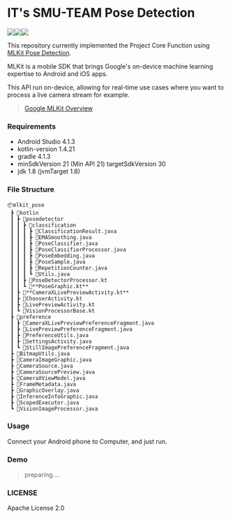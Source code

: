 # IT's SMU-TEAM Pose Detection

<img src="https://img.shields.io/badge/minSdk-21-green"><img src="https://img.shields.io/badge/jdk-1.8-red"><img src="https://img.shields.io/badge/Android-4.1.3-yellow">

This repository currently implemented the Project Core Function using [MLKit Pose Detection](https://developers.google.com/ml-kit/vision/pose-detection).

MLKit is a mobile SDK that brings Google's on-device machine learning expertise to Android and iOS apps.

This API run on-device, allowing for real-time use cases where you want to process a live camera stream for example.

> [Google MLKit Overview](https://developers.google.com/ml-kit/guides)



### Requirements

* Android Studio 4.1.3
* kotlin-version 1.4.21
* gradle 4.1.3
* minSdkVersion 21 (Min API 21)
  targetSdkVersion 30 
* jdk 1.8 (jvmTarget 1.8)

### File Structure

```
📦mlkit_pose
 ┣ 📂kotlin
 ┃ ┣ 📂posedetector
 ┃ ┃ ┣ 📂classification
 ┃ ┃ ┃ ┣ 📜ClassificationResult.java
 ┃ ┃ ┃ ┣ 📜EMASmoothing.java
 ┃ ┃ ┃ ┣ 📜PoseClassifier.java
 ┃ ┃ ┃ ┣ 📜PoseClassifierProcessor.java
 ┃ ┃ ┃ ┣ 📜PoseEmbedding.java
 ┃ ┃ ┃ ┣ 📜PoseSample.java
 ┃ ┃ ┃ ┣ 📜RepetitionCounter.java
 ┃ ┃ ┃ ┗ 📜Utils.java
 ┃ ┃ ┣ 📜PoseDetectorProcessor.kt
 ┃ ┃ ┗ 📜**PoseGraphic.kt**
 ┃ ┣ 📜**CameraXLivePreviewActivity.kt**
 ┃ ┣ 📜ChooserActivity.kt
 ┃ ┣ 📜LivePreviewActivity.kt
 ┃ ┗ 📜VisionProcessorBase.kt
 ┣ 📂preference
 ┃ ┣ 📜CameraXLivePreviewPreferenceFragment.java
 ┃ ┣ 📜LivePreviewPreferenceFragment.java
 ┃ ┣ 📜PreferenceUtils.java
 ┃ ┣ 📜SettingsActivity.java
 ┃ ┗ 📜StillImagePreferenceFragment.java
 ┣ 📜BitmapUtils.java
 ┣ 📜CameraImageGraphic.java
 ┣ 📜CameraSource.java
 ┣ 📜CameraSourcePreview.java
 ┣ 📜CameraXViewModel.java
 ┣ 📜FrameMetadata.java
 ┣ 📜GraphicOverlay.java
 ┣ 📜InferenceInfoGraphic.java
 ┣ 📜ScopedExecutor.java
 ┗ 📜VisionImageProcessor.java
```

### Usage

Connect your Android phone to Computer, and just run.



### Demo

> preparing....



### LICENSE

Apache License 2.0







